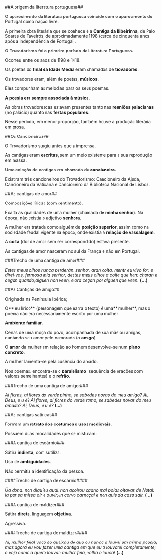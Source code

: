 ##A origem da literatura portuguesa##

O aparecimento da literatura portuguesa coincide com o aparecimento de Portugal como nação livre.

A primeira obra literária que se conhece é a **Cantiga da Ribeirinha**, de Paio Soares de Taveirós, de aproximadamente 1198 (cerca de cinquenta anos após a independência de Portugal).

O Trovadorismo foi o primeiro período da Literatura Portuguesa.

Ocorreu entre os anos de 1198 e 1418.

Os poetas do **final da Idade Média** eram chamados de **trovadores**.

Os trovadores eram, além de poetas, **músicos**.

Eles compunham as melodias para os seus poemas.

**A poesia era sempre associada à música.**

As obras trovadorescas estavam presentes tanto nas **reuniões palacianas** (no palácio) quanto nas **festas populares**.

Nesse período, em menor proporção, também houve a produção literária em prosa.

##Os Cancioneiros##

O Trovadorismo surgiu antes que a imprensa.

As cantigas eram **escritas**, sem um meio existente para a sua reprodução em massa.

Uma coleção de cantigas era chamada de **cancioneiro**.

Existiram três cancioneiros do Trovadorismo: Cancioneiro da Ajuda, Cancioneiro da Vaticana e Cancioneiro da Biblioteca Nacional de Lisboa.

##As cantigas de amor##

Composições líricas (com sentimento).

Exalta as qualidades de uma mulher (chamada de **minha senhor**). Na época, não existia o adjetivo **senhora**.

A mulher era tratada como alguém de **posição superior**, assim como na sociedade feudal vigente na época, onde existia a **relação de vassalagem**.

A **coita** (dor de amar sem ser correspondido) estava presente.

As cantigas de amor nasceram no sul da França e não em Portugal.

###Trecho de uma cantiga de amor###

*Estes meus olhos nunca perderán, senhor, gran coita, mentr eu vivo for; e direi-vos, fermosa mia senhor, destes meus olhos a coita que han: choran e cegan quando;alguen non veen, e ora cegan por alguen que veen.* **(...)**

##As Cantigas de amigo##

Originada na Península Ibérica;

O** eu lírico** (personagem que narra o texto) é uma** mulher**, mas o poema não era necessariamente escrito por uma mulher.

**Ambiente familiar.**

Cenas de uma moça do povo, acompanhada de sua mãe ou amigas, cantando seu amor pelo namorado (o **amigo**).

O **amor** da mulher em relação ao homem desenvolve-se num **plano concreto**.

A mulher lamenta-se pela ausência do amado.

Nos poemas, encontra-se o **paralelismo** (sequência de orações com valores semelhantes) e o **refrão**.

###Trecho de uma cantiga de amigo:###

*Ai flores, ai flores do verde pinho, se sabedes novas do meu amigo? Ai, Deus, e u é? Ai flores, ai flores do verde ramo, se sabedes novas do meu amado? Ai, Deus, e u é?* **(...)**

##As cantigas satíricas##

Formam um **retrato dos costumes e usos medievais**.

Possuem duas modalidades que se misturam:

###A cantiga de escárnio###

Sátira **indireta**, com sutiliza.

Uso de **ambiguidades**.

Não permitia a identificação da pessoa.

####Trecho de cantiga de escárnio####

*Ũa dona, non digu&#8217;eu qual, non agoirou ogano mal polas oitavas de Natal: ia por sa missa oir e ouvir;un corvo carnaçal e non quis da casa sair.* **(&#8230;)**

###A cantiga de maldizer###

Sátira **direta**, linguagem **objetiva**.

Agressiva.

####Trecho de cantiga de maldizer####

*Ai, mulher feia! você se queixou de que eu nunca a louvei em minha poesia; mas agora eu vou fazer uma cantiga em que eu a louvarei completamente; e veja como a quero louvar: mulher feia, velha e 
louca!* **(&#8230;)**

